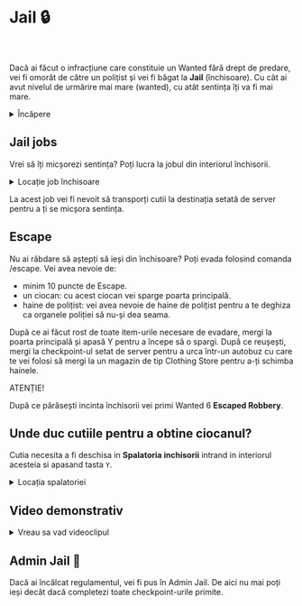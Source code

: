 

# Jail 🔒
<br><br>
Dacă ai făcut o infracțiune care constituie un Wanted fără drept de predare, vei fi omorât de către un polițist și vei fi băgat la **Jail** (închisoare). Cu cât ai avut nivelul de urmărire mai mare (wanted), cu atât sentința îți va fi mai mare.


<details class="details custom-block">
    <summary>Încăpere</summary>
   <p><img src="https://i.imgur.com/uV4a2Ie.png" alt="jail"></p>

</details>

## Jail jobs
Vrei să îți micșorezi sentința? Poți lucra la jobul din interiorul închisorii.

<details class="details custom-block">
    <summary>Locație job închisoare</summary>
    <p><img src="https://i.imgur.com/KKyoovP.png" alt="jail"></p>

</details>

La acest job vei fi nevoit să transporți cutii la destinația setată de server pentru a ți se micșora sentința.


## Escape
Nu ai răbdare să aștepți să ieși din închisoare? Poți evada folosind comanda /escape. 
Vei avea nevoie de:
- minim 10 puncte de Escape.
- un ciocan: cu acest ciocan vei sparge poarta principală.
- haine de polițist: vei avea nevoie de haine de polițist pentru a te deghiza ca organele poliției să nu-și dea seama.

După ce ai făcut rost de toate item-urile necesare de evadare, mergi la poarta principală și apasă Y pentru a începe să o spargi. După ce reușești, mergi la checkpoint-ul setat de server pentru a urca într-un autobuz cu care te vei folosi să mergi la un magazin de tip Clothing Store pentru a-ți schimba hainele.

<div class="danger-container">
    <p class="title">ATENȚIE!</p>
    <p class="description">După ce părăsești incinta închisorii vei primi Wanted 6 <b>Escaped Robbery</b>.</p>
</div>

## Unde duc cutiile pentru a obtine ciocanul?

Cutia necesita a fi deschisa in **Spalatoria inchisorii** intrand in interiorul acesteia si apasand tasta `Y`.

<details class="details custom-block">
    <summary>Locația spalatoriei </summary>
    <p><img src="https://i.imgur.com/YGMtDte.png" alt="jail"></p>
</details>

## Video demonstrativ 
<details class="details custom-block">
<summary>Vreau sa vad videoclipul</summary><br>
<iframe src="https://www.youtube-nocookie.com/embed/rHHQHqDXA50?si=u5DvQ2isc2sazcIQ&amp;controls=1&amp;rel=0&amp;modestbranding=1&amp;disablekb=1&amp;showinfo=0" 
      width="610" height="480" frameborder="0"  sandbox="allow-scripts allow-same-origin allow-presentation">
</iframe>
</details>

## Admin Jail 🔐
Dacă ai încălcat regulamentul, vei fi pus în Admin Jail. De aici nu mai poți ieși decât dacă completezi toate checkpoint-urile primite.

